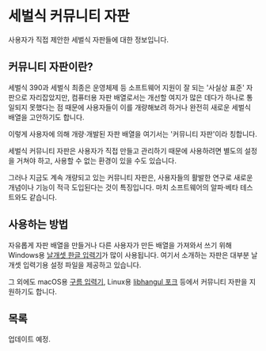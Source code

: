 # 세벌식 커뮤니티 자판

사용자가 직접 제안한 세벌식 자판들에 대한 정보입니다.


## 커뮤니티 자판이란?

세벌식 390과 세벌식 최종은 운영체제 등 소프트웨어 지원이 잘 되는 '사실상 표준' 자판으로 자리잡았지만, 컴퓨터용 자판 배열로서는 개선할 여지가 많은 데다가 하나로 통일되지 못했다는 점 때문에 사용자들이 이를 개량해보려 하거나 완전히 새로운 세벌식 배열을 고안하기도 합니다.

이렇게 사용자에 의해 개량·개발된 자판 배열을 여기서는 '커뮤니티 자판'이라 칭합니다.

세벌식 커뮤니티 자판은 사용자가 직접 만들고 관리하기 때문에 사용하려면 별도의 설정을 거쳐야 하고, 사용할 수 없는 환경이 있을 수도 있습니다.

그러나 지금도 계속 개량되고 있는 커뮤니티 자판은, 사용자들의 활발한 연구로 새로운 개념이나 기능이 적극 도입된다는 것이 특징입니다. 마치 소프트웨어의 알파·베타 테스트와도 같습니다.


## 사용하는 방법

자유롭게 자판 배열을 만들거나 다른 사용자가 만든 배열을 가져와서 쓰기 위해 Windows용 [날개셋 한글 입력기](http://moogi.new21.org/prg4.html)가 많이 사용됩니다. 여기서 소개하는 자판은 대부분 날개셋 입력기용 설정 파일을 제공하고 있습니다.

그 외에도 macOS용 [구름 입력기](http://gureum.io/), Linux용 [libhangul 포크](https://github.com/3beol/libhangul) 등에서 커뮤니티 자판을 지원하기도 합니다.


## 목록

업데이트 예정.
